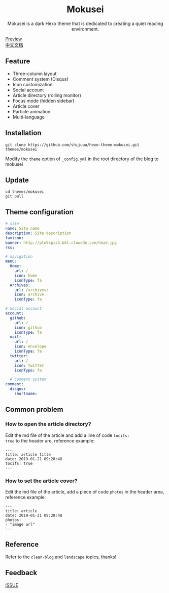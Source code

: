 <h1 align="center">Mokusei</h1>
<p align="center">Mokusei is a dark Hexo theme that is dedicated to creating a quiet reading environment.</p>

[Preview](https://blog.shijukun.com)   
[中文文档](#) 

## Feature

* Three-column layout
* Comment system (Disqus)
* Icon customization
* Social account
* Article directory (rolling monitor)
* Focus mode (hidden sidebar)
* Article cover
* Particle animation
* Multi-language

## Installation

```
git clone https://github.com/shijuuu/hexo-theme-mokusei.git themes/mokusei
```
Modify the <code>theme</code> option of <code>_config.yml</code> in the root directory of the blog to mokusei

## Update

```
cd themes/mokusei
git pull
```

## Theme configuration

```yaml
# site
name: Site name    
description: Site description
favicon:
banner: http://plo9kpis3.bkt.clouddn.com/head.jpg
rss:  

# navigation
menu:
  Home:
    url: /
    icon: home
    iconType: fa
  Archives:
    url: /archives/
    icon: archive
    iconType: fa

# Social account
account:
  github:
    url: /
    icon: github
    iconType: fa
  mail:
    url: /
    icon: envelope
    iconType: fa
  twitter:
    url: /
    icon: twitter
    iconType: fa

  # Comment system
comment:
  disqus:
    shortname:  
```

## Common problem


### How to open the article directory?

Edit the md file of the article and add a line of code <code>tocifs: true</code> to the header are, reference example:

```
---
title: article title
date: 2019-01-21 09:28:48
tocifs: true
---
```

### How to set the article cover?

Edit the md file of the article, add a piece of code <code>photos</code> in the header area, reference example:

```
---
title: article
date: 2019-01-21 09:28:48
photos:
- "image url"
---
```

## Reference

Refer to the <code>clean-blog</code> and <code>landscape</code> topics, thanks!

## Feedback

[ISSUE](https://github.com/shijuuu/hexo-theme-mokusei/issues/)
